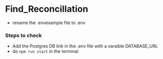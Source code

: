 # Find_Reconcillation

- rename the .envexample file to .env

### Steps to check
 - Add the Postgres DB link in the .env file with a varaible DATABASE_URL
 - do `npm run start` in the terminal